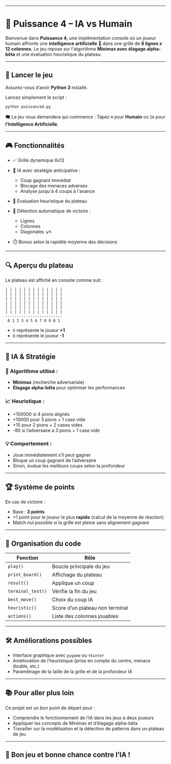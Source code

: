 
---


# 🎯 Puissance 4 – IA vs Humain

Bienvenue dans **Puissance 4**, une implémentation console où un joueur humain affronte une **intelligence artificielle** 🧠 dans une grille de **6 lignes x 12 colonnes**. Le jeu repose sur l'algorithme **Minimax avec élagage alpha-bêta** et une évaluation heuristique du plateau.

---

## 🚀 Lancer le jeu

Assurez-vous d’avoir **Python 3** installé.

Lancez simplement le script :


```bash
python puissance4.py
````

🗨️ Le jeu vous demandera qui commence :
Tapez `H` pour **Humain** ou `IA` pour **l'Intelligence Artificielle**.

---

## 🎮 Fonctionnalités

* ✅ Grille dynamique 6x12
* 🤖 IA avec stratégie anticipative :

  * Coup gagnant immédiat
  * Blocage des menaces adverses
  * Analyse jusqu'à 4 coups à l'avance
* 🧠 Évaluation heuristique du plateau
* 🏁 Détection automatique de victoire :

  * Lignes
  * Colonnes
  * Diagonales ↘️↖️
* ⏱️ Bonus selon la rapidité moyenne des décisions

---

## 🔍 Aperçu du plateau

Le plateau est affiché en console comme suit :

```
| | | | | | | | | | | | |
| | | | | | | | | | | | |
| | | | | | | | | | | | |
| | | | | | | | | | | | |
| | | | | | | | | | | | |
| | | | | | | | | | | | |
-------------------------
 0 1 2 3 4 5 6 7 8 9 0 1
```

* `X` représente le joueur **+1**
* `O` représente le joueur **-1**

---

## 🧠 IA & Stratégie

### 🔄 Algorithme utilisé :

* **Minimax** (recherche adversariale)
* **Élagage alpha-bêta** pour optimiser les performances

### 📈 Heuristique :

* +100000 si 4 pions alignés
* +10000 pour 3 pions + 1 case vide
* +10 pour 2 pions + 2 cases vides
* -80 si l’adversaire a 3 pions + 1 case vide

### 💡 Comportement :

* Joue immédiatement s’il peut gagner
* Bloque un coup gagnant de l’adversaire
* Sinon, évalue les meilleurs coups selon la profondeur

---

## 🏆 Système de points

En cas de victoire :

* Base : **3 points**
* +1 point pour le joueur le plus **rapide** (calcul de la moyenne de réaction)
* Match nul possible si la grille est pleine sans alignement gagnant

---

## 📁 Organisation du code

| Fonction          | Rôle                            |
| ----------------- | ------------------------------- |
| `play()`          | Boucle principale du jeu        |
| `print_board()`   | Affichage du plateau            |
| `result()`        | Applique un coup                |
| `terminal_test()` | Vérifie la fin du jeu           |
| `best_move()`     | Choix du coup IA                |
| `heuristic()`     | Score d’un plateau non terminal |
| `actions()`       | Liste des colonnes jouables     |

---

## 🛠️ Améliorations possibles

* Interface graphique avec `pygame` ou `tkinter`
* Amélioration de l’heuristique (prise en compte du centre, menace double, etc.)
* Paramétrage de la taille de la grille et de la profondeur IA

---

## 📚 Pour aller plus loin

Ce projet est un bon point de départ pour :

* Comprendre le fonctionnement de l’IA dans les jeux à deux joueurs
* Appliquer les concepts de Minimax et d’élagage alpha-bêta
* Travailler sur la modélisation et la détection de patterns dans un plateau de jeu

---
🤝 Bon jeu et bonne chance contre l’IA !
---
